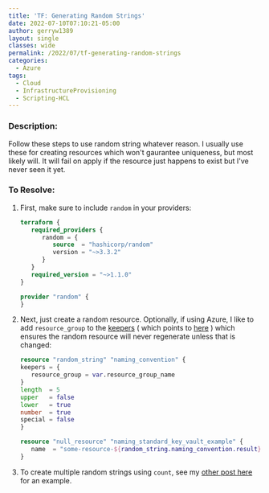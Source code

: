 ```yaml
---
title: 'TF: Generating Random Strings'
date: 2022-07-10T07:10:21-05:00
author: gerryw1389
layout: single
classes: wide
permalink: /2022/07/tf-generating-random-strings
categories:
  - Azure
tags:
  - Cloud
  - InfrastructureProvisioning
  - Scripting-HCL
---
```

<!--more-->

### Description:

Follow these steps to use random string whatever reason. I usually use these for creating resources which won't gaurantee uniqueness, but most likely will. It will fail on apply if the resource just happens to exist but I've never seen it yet.

### To Resolve:

1. First, make sure to include `random` in your providers:

   ```terraform
   terraform {
      required_providers {
         random = {
            source  = "hashicorp/random"
            version = "~>3.3.2"
         }
      }
      required_version = "~>1.1.0"
   }

   provider "random" {
   }
   ```

1. Next, just create a random resource. Optionally, if using Azure, I like to add `resource_group` to the [keepers](https://registry.terraform.io/providers/hashicorp/random/latest/docs/resources/string#keepers) ( which points to [here](https://registry.terraform.io/providers/hashicorp/random/latest/docs#resource-keepers) ) which ensures the random resource will never regenerate unless that is changed:

   ```terraform
   resource "random_string" "naming_convention" {
   keepers = {
      resource_group = var.resource_group_name
   }
   length  = 5
   upper   = false
   lower   = true
   number  = true
   special = false
   }

   resource "null_resource" "naming_standard_key_vault_example" {
      name  = "some-resource-${random_string.naming_convention.result}"
   }
   ```

1. To create multiple random strings using `count`, see my [other post here](https://automationadmin.com/2022/07/tf-count) for an example.